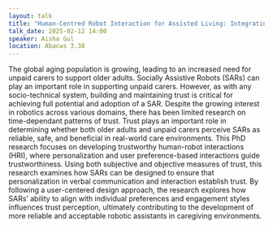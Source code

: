 ```yaml
---
layout: talk
title: "Human-Centred Robot Interaction for Assisted Living: Integrating Trust in Socially Assistive Robot"
talk_date: 2025-02-12 14:00
speaker: Aisha Gul
location: Abacws 3.38
---
```


The global aging population is growing, leading to an increased need for unpaid carers to support older adults. Socially Assistive Robots (SARs) can play an important role in supporting unpaid carers. However, as with any socio-technical system, building and maintaining trust is critical for achieving full potential and adoption of a SAR. Despite the growing interest in robotics across various domains, there has been limited research on time-dependant patterns of trust. Trust plays an important role in determining whether both older adults and unpaid carers perceive SARs as reliable, safe, and beneficial in real-world care environments. This PhD research focuses on developing trustworthy human-robot interactions (HRI), where personalization and user preference-based interactions guide trustworthiness. Using both subjective and objective measures of trust, this research examines how SARs can be designed to ensure that personalization in verbal communication and interaction establish trust. By following a user-centered design approach, the research explores how SARs’ ability to align with individual preferences and engagement styles influences trust perception, ultimately contributing to the development of more reliable and
acceptable robotic assistants in caregiving environments.